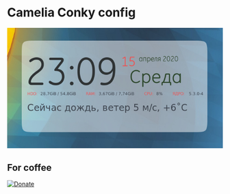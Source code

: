 # Camelia Conky config
![Screenshot](https://github.com/camellan/Camelia/blob/master/Camelia.jpg)
## For coffee
[![Donate](https://img.shields.io/badge/Donate-PayPal-green.svg)](https://paypal.me/camellan/5)